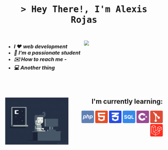 <h1 align="center">
    <samp>
    &gt; Hey There!, I'm Alexis Rojas</b>
    </samp>
</h1><br>

[<img align="right" width="50%" src="https://github-readme-stats.vercel.app/api/top-langs/?username=Alexis1476&theme=nord&layout=compact">](https://metrics.lecoq.io/ouuan#gh-dark-mode-only)
<!-- [<img align="right" width="50%" src="https://github-readme-stats.vercel.app/api/top-langs/?username=Alexis1476&theme=light&layout=compact">](https://metrics.lecoq.io/ouuan#gh-light-mode-only) -->

<h3>
    <ul>
        <li><i>I ❤️ web development</i></li>
        <li><i>📕 I'm a passionate student</i></li>
        <li><i>✉️ How to reach me -</i></li>
        <li><i>💻 Another thing</i></li>
    </ul>
</h3><br><br>

<div>
    <img align="left" width=40% src="./imgs/programming.gif"/>
    <div align="right">
        <h2>I'm currently learning: </h2>
        <img height=40 src="./imgs/php.svg"/>
        <img height=40 src="./imgs/html.svg"/>
        <img height=40 src="./imgs/css.svg"/>
        <img height=40 src="./imgs/sql.svg"/>
        <img height=40 src="./imgs/cSharp.svg"/>
        <img height=40 src="./imgs/git.svg"/>
        <img height=40 src="./imgs/laravel.svg"/>
    </div>
</div>

